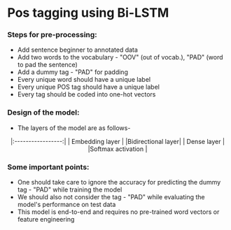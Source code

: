 # Pos tagging using Bi-LSTM

### Steps for pre-processing:
* Add sentence beginner to annotated data
* Add two words to the vocabulary - "OOV" (out of vocab.), "PAD" (word to pad the sentence)
* Add a dummy tag - "PAD" for padding
* Every unique word should have a unique label
* Every unique POS tag should have a unique label
* Every tag should be coded into one-hot vectors

### Design of the model:
* The layers of the model are as follows-
<center>
	|:-----------------:|
	|  Embedding layer  |
	|Bidirectional layer|
	|    Dense layer    |
	|Softmax activation |
</center>

### Some important points:
* One should take care to ignore the accuracy for predicting the dummy tag - "PAD" while training the model
* We should also not consider the tag - "PAD" while evaluating the model's performance on test data
* This model is end-to-end and requires no pre-trained word vectors or feature engineering